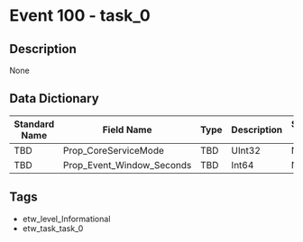 # Event 100 - task_0

## Description
None

## Data Dictionary
|Standard Name|Field Name|Type|Description|Sample Value|
|---|---|---|---|---|
|TBD|Prop_CoreServiceMode|TBD|UInt32|None|None|
|TBD|Prop_Event_Window_Seconds|TBD|Int64|None|None|

## Tags
* etw_level_Informational
* etw_task_task_0